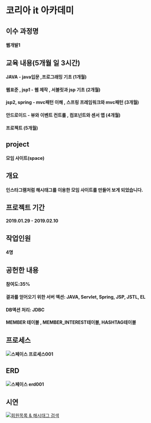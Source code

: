 # 코리아 it 아카데미

## 이수 과정명
#### 웹개발1

## 교육 내용(5개월 일 3시간)
#### JAVA - java입문 ,프로그래밍 기초 (1개월)
#### 웹표준 , jsp1 - 웹 제작 , 서블릿과 jsp 기초 (2개월)
#### jsp2, spring - mvc패턴 이해 , 스프링 프레임워크와 mvc패턴 (3개월)
#### 안드로이드 - 뷰와 이벤트 컨트롤 , 컴포넌트와 센서 맵 (4개월)
#### 프로젝트 (5개월)

## project
#### 모임 사이트(space)

## 개요
#### 인스타그램처럼 해시태그를 이용한 모임 사이트를 만들어 보게 되었습니다.

## 프로젝트 기간
#### 2019.01.29 - 2019.02.10

## 작업인원
#### 4명

## 공헌한 내용
#### 참여도:35%
#### 결과를 얻어오기 위한 서버 액션: JAVA, Servlet, Spring, JSP, JSTL, EL
#### DB액션 처리: JDBC
#### MEMBER 테이블 , MEMBER_INTEREST테이블, HASHTAG테이블

## 프로세스
#### ![스페이스 프로세스001](https://user-images.githubusercontent.com/49432951/56307968-15725280-6181-11e9-8490-703393487b23.jpg)

## ERD
#### ![스페이스 erd001](https://user-images.githubusercontent.com/49432951/56307974-173c1600-6181-11e9-94a2-9e9694c22603.jpg)

## 시연
[![회원목록 & 해시태그 검색]()](https://youtu.be/J2BSSP9sQWg) 
